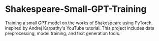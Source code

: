 # Shakespeare-Small-GPT-Training
Training a small GPT model on the works of Shakespeare using PyTorch, inspired by Andrej Karpathy's YouTube tutorial. This project includes data preprocessing, model training, and text generation tools.
